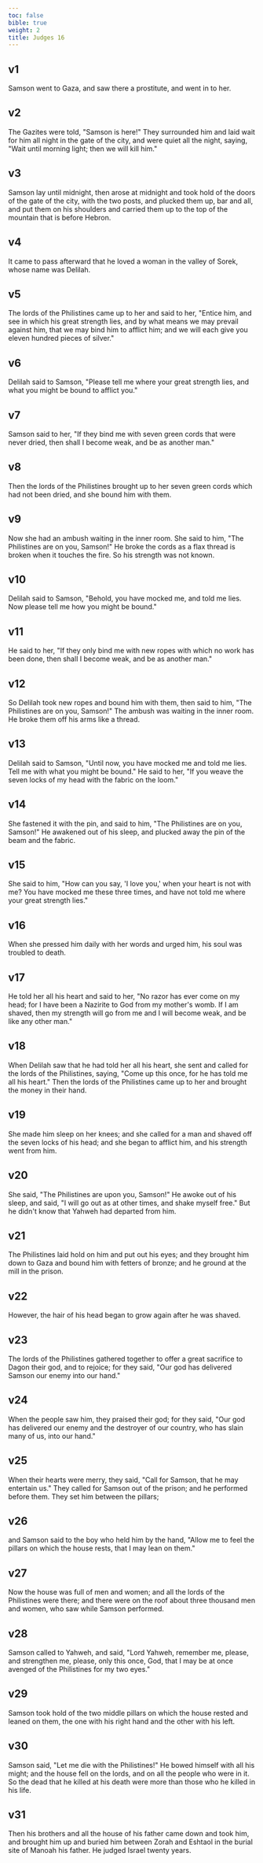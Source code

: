 ```yaml
---
toc: false
bible: true
weight: 2
title: Judges 16
---
```




## v1 
Samson went to Gaza, and saw there a prostitute, and went in to her. 

## v2 
The Gazites were told, "Samson is here!" They surrounded him and laid wait for him all night in the gate of the city, and were quiet all the night, saying, "Wait until morning light; then we will kill him." 

## v3 
Samson lay until midnight, then arose at midnight and took hold of the doors of the gate of the city, with the two posts, and plucked them up, bar and all, and put them on his shoulders and carried them up to the top of the mountain that is before Hebron. 

## v4 
It came to pass afterward that he loved a woman in the valley of Sorek, whose name was Delilah. 

## v5 
The lords of the Philistines came up to her and said to her, "Entice him, and see in which his great strength lies, and by what means we may prevail against him, that we may bind him to afflict him; and we will each give you eleven hundred pieces of silver." 

## v6 
Delilah said to Samson, "Please tell me where your great strength lies, and what you might be bound to afflict you." 

## v7 
Samson said to her, "If they bind me with seven green cords that were never dried, then shall I become weak, and be as another man." 

## v8 
Then the lords of the Philistines brought up to her seven green cords which had not been dried, and she bound him with them. 

## v9 
Now she had an ambush waiting in the inner room. She said to him, "The Philistines are on you, Samson!" He broke the cords as a flax thread is broken when it touches the fire. So his strength was not known. 

## v10 
Delilah said to Samson, "Behold, you have mocked me, and told me lies. Now please tell me how you might be bound." 

## v11 
He said to her, "If they only bind me with new ropes with which no work has been done, then shall I become weak, and be as another man." 

## v12 
So Delilah took new ropes and bound him with them, then said to him, "The Philistines are on you, Samson!" The ambush was waiting in the inner room. He broke them off his arms like a thread. 

## v13 
Delilah said to Samson, "Until now, you have mocked me and told me lies. Tell me with what you might be bound." He said to her, "If you weave the seven locks of my head with the fabric on the loom." 

## v14 
She fastened it with the pin, and said to him, "The Philistines are on you, Samson!" He awakened out of his sleep, and plucked away the pin of the beam and the fabric. 

## v15 
She said to him, "How can you say, 'I love you,' when your heart is not with me? You have mocked me these three times, and have not told me where your great strength lies." 

## v16 
When she pressed him daily with her words and urged him, his soul was troubled to death. 

## v17 
He told her all his heart and said to her, "No razor has ever come on my head; for I have been a Nazirite to God from my mother's womb. If I am shaved, then my strength will go from me and I will become weak, and be like any other man." 

## v18 
When Delilah saw that he had told her all his heart, she sent and called for the lords of the Philistines, saying, "Come up this once, for he has told me all his heart." Then the lords of the Philistines came up to her and brought the money in their hand. 

## v19 
She made him sleep on her knees; and she called for a man and shaved off the seven locks of his head; and she began to afflict him, and his strength went from him. 

## v20 
She said, "The Philistines are upon you, Samson!" He awoke out of his sleep, and said, "I will go out as at other times, and shake myself free." But he didn't know that Yahweh had departed from him. 

## v21 
The Philistines laid hold on him and put out his eyes; and they brought him down to Gaza and bound him with fetters of bronze; and he ground at the mill in the prison. 

## v22 
However, the hair of his head began to grow again after he was shaved. 

## v23 
The lords of the Philistines gathered together to offer a great sacrifice to Dagon their god, and to rejoice; for they said, "Our god has delivered Samson our enemy into our hand." 

## v24 
When the people saw him, they praised their god; for they said, "Our god has delivered our enemy and the destroyer of our country, who has slain many of us, into our hand." 

## v25 
When their hearts were merry, they said, "Call for Samson, that he may entertain us." They called for Samson out of the prison; and he performed before them. They set him between the pillars; 

## v26 
and Samson said to the boy who held him by the hand, "Allow me to feel the pillars on which the house rests, that I may lean on them." 

## v27 
Now the house was full of men and women; and all the lords of the Philistines were there; and there were on the roof about three thousand men and women, who saw while Samson performed. 

## v28 
Samson called to Yahweh, and said, "Lord Yahweh, remember me, please, and strengthen me, please, only this once, God, that I may be at once avenged of the Philistines for my two eyes." 

## v29 
Samson took hold of the two middle pillars on which the house rested and leaned on them, the one with his right hand and the other with his left. 

## v30 
Samson said, "Let me die with the Philistines!" He bowed himself with all his might; and the house fell on the lords, and on all the people who were in it. So the dead that he killed at his death were more than those who he killed in his life. 

## v31 
Then his brothers and all the house of his father came down and took him, and brought him up and buried him between Zorah and Eshtaol in the burial site of Manoah his father. He judged Israel twenty years.
